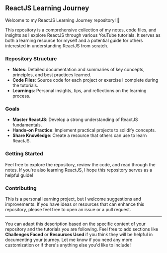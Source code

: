 ## ReactJS Learning Journey

Welcome to my ReactJS Learning Journey repository! 🚀

This repository is a comprehensive collection of my notes, code files, and insights as I explore ReactJS through various YouTube tutorials. It serves as both a learning resource for myself and a potential guide for others interested in understanding ReactJS from scratch.

### Repository Structure

- **Notes**: Detailed documentation and summaries of key concepts, principles, and best practices learned.
- **Code Files**: Source code for each project or exercise I complete during the tutorials.
- **Learnings**: Personal insights, tips, and reflections on the learning process.

### Goals

- **Master ReactJS**: Develop a strong understanding of ReactJS fundamentals.
- **Hands-on Practice**: Implement practical projects to solidify concepts.
- **Share Knowledge**: Create a resource that others can use to learn ReactJS.

### Getting Started

Feel free to explore the repository, review the code, and read through the notes. If you're also learning ReactJS, I hope this repository serves as a helpful guide!

### Contributing

This is a personal learning project, but I welcome suggestions and improvements. If you have ideas or resources that can enhance this repository, please feel free to open an issue or a pull request.

---

You can adapt this description based on the specific content of your repository and the tutorials you are following. Feel free to add sections like **Challenges Faced** or **Resources Used** if you think they will be helpful in documenting your journey. Let me know if you need any more customization or if there's anything else you'd like to include!
